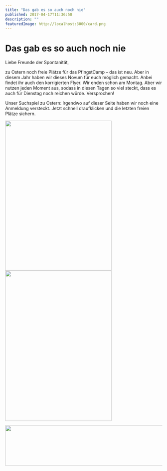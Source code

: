 ```yaml
---
title: "Das gab es so auch noch nie"
published: 2017-04-17T11:36:58
description: ""
featuredImage: http://localhost:3000/card.png
---
```


# Das gab es so auch noch nie

<p>Liebe Freunde der Spontanität,</p>
<p>zu Ostern noch freie Plätze für das PfingstCamp – das ist neu. Aber in diesem Jahr haben wir dieses Novum für euch möglich gemacht. Anbei findet ihr auch den korrigierten Flyer. Wir enden schon am Montag. Aber wir nutzen jeden Moment aus, sodass in diesen Tagen so viel steckt, dass es auch für Dienstag noch reichen würde. Versprochen!</p>
<p>Unser Suchspiel zu Ostern: Irgendwo auf dieser Seite haben wir noch eine Anmeldung versteckt. Jetzt schnell draufklicken und die letzten freien Plätze sichern.</p>
<p><img data-attachment-id="902" data-permalink="https://www.ec-nordbund.de/das-gab-es-so-auch-noch-nie/flyer-001/" data-orig-file="https://www.ec-nordbund.de/wp-content/uploads/Flyer-001.jpg" data-orig-size="621,875" data-comments-opened="1" data-image-meta="{&quot;aperture&quot;:&quot;0&quot;,&quot;credit&quot;:&quot;&quot;,&quot;camera&quot;:&quot;&quot;,&quot;caption&quot;:&quot;&quot;,&quot;created_timestamp&quot;:&quot;0&quot;,&quot;copyright&quot;:&quot;&quot;,&quot;focal_length&quot;:&quot;0&quot;,&quot;iso&quot;:&quot;0&quot;,&quot;shutter_speed&quot;:&quot;0&quot;,&quot;title&quot;:&quot;&quot;,&quot;orientation&quot;:&quot;0&quot;}" data-image-title="Flyer-001" data-image-description="" data-medium-file="https://www.ec-nordbund.de/wp-content/uploads/Flyer-001-341x480.jpg" data-large-file="https://www.ec-nordbund.de/wp-content/uploads/Flyer-001.jpg" class="alignnone size-medium wp-image-902" src="https://www.ec-nordbund.de/wp-content/uploads/Flyer-001-341x480.jpg" alt="" width="341" height="480" srcset="https://www.ec-nordbund.de/wp-content/uploads/Flyer-001-341x480.jpg 341w, https://www.ec-nordbund.de/wp-content/uploads/Flyer-001.jpg 621w" sizes="(max-width: 341px) 100vw, 341px" /><img data-attachment-id="903" data-permalink="https://www.ec-nordbund.de/das-gab-es-so-auch-noch-nie/flyer-002/" data-orig-file="https://www.ec-nordbund.de/wp-content/uploads/Flyer-002.jpg" data-orig-size="621,875" data-comments-opened="1" data-image-meta="{&quot;aperture&quot;:&quot;0&quot;,&quot;credit&quot;:&quot;&quot;,&quot;camera&quot;:&quot;&quot;,&quot;caption&quot;:&quot;&quot;,&quot;created_timestamp&quot;:&quot;0&quot;,&quot;copyright&quot;:&quot;&quot;,&quot;focal_length&quot;:&quot;0&quot;,&quot;iso&quot;:&quot;0&quot;,&quot;shutter_speed&quot;:&quot;0&quot;,&quot;title&quot;:&quot;&quot;,&quot;orientation&quot;:&quot;0&quot;}" data-image-title="Flyer-002" data-image-description="" data-medium-file="https://www.ec-nordbund.de/wp-content/uploads/Flyer-002-341x480.jpg" data-large-file="https://www.ec-nordbund.de/wp-content/uploads/Flyer-002.jpg" class="alignnone size-medium wp-image-903" src="https://www.ec-nordbund.de/wp-content/uploads/Flyer-002-341x480.jpg" alt="" width="341" height="480" srcset="https://www.ec-nordbund.de/wp-content/uploads/Flyer-002-341x480.jpg 341w, https://www.ec-nordbund.de/wp-content/uploads/Flyer-002.jpg 621w" sizes="(max-width: 341px) 100vw, 341px" /></p>
<p><img data-attachment-id="904" data-permalink="https://www.ec-nordbund.de/das-gab-es-so-auch-noch-nie/pfingstcamp/" data-orig-file="https://www.ec-nordbund.de/wp-content/uploads/PfingstCamp.png" data-orig-size="790,150" data-comments-opened="1" data-image-meta="{&quot;aperture&quot;:&quot;0&quot;,&quot;credit&quot;:&quot;&quot;,&quot;camera&quot;:&quot;&quot;,&quot;caption&quot;:&quot;&quot;,&quot;created_timestamp&quot;:&quot;0&quot;,&quot;copyright&quot;:&quot;&quot;,&quot;focal_length&quot;:&quot;0&quot;,&quot;iso&quot;:&quot;0&quot;,&quot;shutter_speed&quot;:&quot;0&quot;,&quot;title&quot;:&quot;&quot;,&quot;orientation&quot;:&quot;0&quot;}" data-image-title="PfingstCamp" data-image-description="" data-medium-file="https://www.ec-nordbund.de/wp-content/uploads/PfingstCamp-640x122.png" data-large-file="https://www.ec-nordbund.de/wp-content/uploads/PfingstCamp.png" class="alignnone wp-image-904" src="https://www.ec-nordbund.de/wp-content/uploads/PfingstCamp-640x122.png" alt="" width="677" height="129" srcset="https://www.ec-nordbund.de/wp-content/uploads/PfingstCamp-640x122.png 640w, https://www.ec-nordbund.de/wp-content/uploads/PfingstCamp-768x146.png 768w, https://www.ec-nordbund.de/wp-content/uploads/PfingstCamp.png 790w" sizes="(max-width: 677px) 100vw, 677px" /></p>
